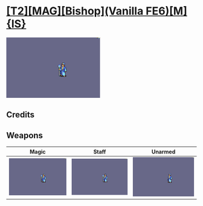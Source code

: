 # [\[T2\]\[MAG\]\[Bishop\]\(Vanilla FE6\)\[M\]{IS}](../%5BT2%5D%5BMAG%5D%5BBishop%5D(Vanilla%20FE6)%5BM%5D%7BIS%7D)

<img src="./6.%20Magic/Magic_000.png" alt="[T2][MAG][Bishop](Vanilla FE6)[M]{IS} standing" />

## Credits



## Weapons


|Magic |Staff |Unarmed |
|  :---: | :---: | :---: |
| <img alt="Magic animation" src="./6.%20Magic/Magic.gif" /> | <img alt="Staff animation" src="./7.%20Staff/Staff.gif" /> | <img alt="Unarmed animation" src="./8.%20Unarmed/Unarmed.gif" /> |
